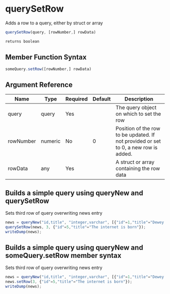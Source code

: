 # querySetRow

Adds a row to a query, either by struct or array

```javascript
querySetRow(query, [rowNumber,] rowData)
```

```javascript
returns boolean
```

## Member Function Syntax

```javascript
someQuery.setRow([rowNumber,] rowData)
```

## Argument Reference

| Name | Type | Required | Default | Description |
| --- | --- | --- | --- | --- |
| query | query | Yes |  | The query object on which to set the row |
| rowNumber | numeric | No | 0 | Position of the row to be updated. If not provided or set to 0, a new row is added. |
| rowData | any | Yes |  | A struct or array containing the row data |

## Builds a simple query using queryNew and querySetRow

Sets third row of query overwriting news entry

```javascript
news = queryNew("id,title", "integer,varchar", [{"id"=1,"title"="Dewey defeats Truman"},{"id"=2,"title"="Men walk on Moon"},{"id"=3,"title"="Nixon Resigns"},{"id"=4,"title"="The Berlin Wall falls"}]);
querySetRow(news, 3, {"id"=5,"title"="The internet is born"});
writeDump(news);
```

## Builds a simple query using queryNew and someQuery.setRow member syntax

Sets third row of query overwriting news entry

```javascript
news = queryNew("id,title", "integer,varchar", [{"id"=1,"title"="Dewey defeats Truman"},{"id"=2,"title"="Men walk on Moon"},{"id"=3,"title"="Nixon Resigns"},{"id"=4,"title"="The Berlin Wall falls"}]);
news.setRow(3, {"id"=5,"title"="The internet is born"});
writeDump(news);
```
